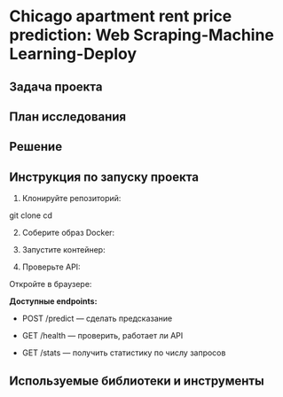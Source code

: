 # Chicago apartment rent price prediction: Web Scraping-Machine Learning-Deploy

## Задача проекта



## План исследования



## Решение



## Инструкция по запуску проекта

1. Клонируйте репозиторий:

git clone 
cd 

2. Соберите образ Docker:



3. Запустите контейнер:



4. Проверьте API:

Откройте в браузере: 

**Доступные endpoints:**

* POST /predict — сделать предсказание

* GET /health — проверить, работает ли API

* GET /stats — получить статистику по числу запросов

## Используемые библиотеки и инструменты


